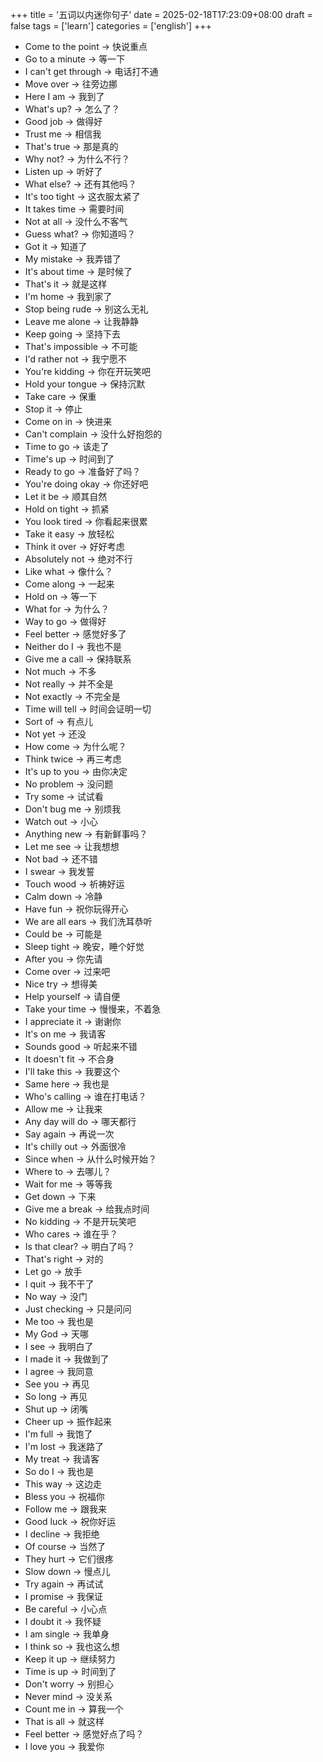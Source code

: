 +++
title = '五词以内迷你句子'
date = 2025-02-18T17:23:09+08:00
draft = false
tags = ['learn']
categories = ['english']
+++

<!-- 1. come to the point -> 进入正题吧
2. got a minute -> 有空吗
3. I can't get through -> 电话接不通
4. move over -> 往旁边移过去
5. here i am -> 我到了 -->

- Come to the point -> 快说重点
- Go to a minute -> 等一下
- I can't get through -> 电话打不通
- Move over -> 往旁边挪
- Here I am -> 我到了
- What's up? -> 怎么了？
- Good job -> 做得好
- Trust me -> 相信我
- That's true -> 那是真的
- Why not? -> 为什么不行？
- Listen up -> 听好了
- What else? -> 还有其他吗？
- It's too tight -> 这衣服太紧了
- It takes time -> 需要时间
- Not at all -> 没什么不客气
- Guess what? -> 你知道吗？
- Got it -> 知道了
- My mistake -> 我弄错了
- It's about time -> 是时候了
- That's it -> 就是这样
- I'm home -> 我到家了
- Stop being rude -> 别这么无礼
- Leave me alone -> 让我静静
- Keep going -> 坚持下去
- That's impossible -> 不可能
- I'd rather not -> 我宁愿不
- You're kidding -> 你在开玩笑吧
- Hold your tongue -> 保持沉默
- Take care -> 保重
- Stop it -> 停止
- Come on in -> 快进来
- Can't complain -> 没什么好抱怨的
- Time to go -> 该走了
- Time's up -> 时间到了
- Ready to go -> 准备好了吗？
- You're doing okay -> 你还好吧
- Let it be -> 顺其自然
- Hold on tight -> 抓紧
- You look tired -> 你看起来很累
- Take it easy -> 放轻松
- Think it over -> 好好考虑
- Absolutely not -> 绝对不行
- Like what -> 像什么？
- Come along -> 一起来
- Hold on -> 等一下
- What for -> 为什么？
- Way to go -> 做得好
- Feel better -> 感觉好多了
- Neither do I -> 我也不是
- Give me a call -> 保持联系
- Not much -> 不多
- Not really -> 并不全是
- Not exactly -> 不完全是
- Time will tell -> 时间会证明一切
- Sort of -> 有点儿
- Not yet -> 还没
- How come -> 为什么呢？
- Think twice -> 再三考虑
- It's up to you -> 由你决定
- No problem -> 没问题
- Try some -> 试试看
- Don't bug me -> 别烦我
- Watch out -> 小心
- Anything new -> 有新鲜事吗？
- Let me see -> 让我想想
- Not bad -> 还不错
- I swear -> 我发誓
- Touch wood -> 祈祷好运
- Calm down -> 冷静
- Have fun -> 祝你玩得开心
- We are all ears -> 我们洗耳恭听
- Could be -> 可能是
- Sleep tight -> 晚安，睡个好觉
- After you -> 你先请
- Come over -> 过来吧
- Nice try -> 想得美
- Help yourself -> 请自便
- Take your time -> 慢慢来，不着急
- I appreciate it -> 谢谢你
- It's on me -> 我请客
- Sounds good -> 听起来不错
- It doesn't fit -> 不合身
- I'll take this -> 我要这个
- Same here -> 我也是
- Who's calling -> 谁在打电话？
- Allow me -> 让我来
- Any day will do -> 哪天都行
- Say again -> 再说一次
- It's chilly out -> 外面很冷
- Since when -> 从什么时候开始？
- Where to -> 去哪儿？
- Wait for me -> 等等我
- Get down -> 下来
- Give me a break -> 给我点时间
- No kidding -> 不是开玩笑吧
- Who cares -> 谁在乎？
- Is that clear? -> 明白了吗？
- That's right -> 对的
- Let go -> 放手
- I quit -> 我不干了
- No way -> 没门
- Just checking -> 只是问问
- Me too -> 我也是
- My God -> 天哪
- I see -> 我明白了
- I made it -> 我做到了
- I agree -> 我同意
- See you -> 再见
- So long -> 再见
- Shut up -> 闭嘴
- Cheer up -> 振作起来
- I'm full -> 我饱了
- I'm lost -> 我迷路了
- My treat -> 我请客
- So do I -> 我也是
- This way -> 这边走
- Bless you -> 祝福你
- Follow me -> 跟我来
- Good luck -> 祝你好运
- I decline -> 我拒绝
- Of course -> 当然了
- They hurt -> 它们很疼
- Slow down -> 慢点儿
- Try again -> 再试试
- I promise -> 我保证
- Be careful -> 小心点
- I doubt it -> 我怀疑
- I am single -> 我单身
- I think so -> 我也这么想
- Keep it up -> 继续努力
- Time is up -> 时间到了
- Don't worry -> 别担心
- Never mind -> 没关系
- Count me in -> 算我一个
- That is all -> 就这样
- Feel better -> 感觉好点了吗？
- I love you -> 我爱你

